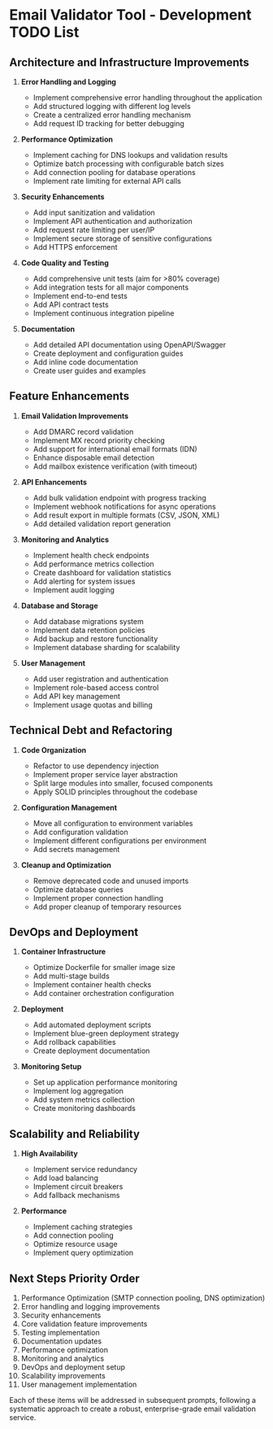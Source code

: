 # Email Validator Tool - Development TODO List

## Architecture and Infrastructure Improvements

1. **Error Handling and Logging**
   - Implement comprehensive error handling throughout the application
   - Add structured logging with different log levels
   - Create a centralized error handling mechanism
   - Add request ID tracking for better debugging

2. **Performance Optimization**
   - Implement caching for DNS lookups and validation results
   - Optimize batch processing with configurable batch sizes
   - Add connection pooling for database operations
   - Implement rate limiting for external API calls

3. **Security Enhancements**
   - Add input sanitization and validation
   - Implement API authentication and authorization
   - Add request rate limiting per user/IP
   - Implement secure storage of sensitive configurations
   - Add HTTPS enforcement

4. **Code Quality and Testing**
   - Add comprehensive unit tests (aim for >80% coverage)
   - Add integration tests for all major components
   - Implement end-to-end tests
   - Add API contract tests
   - Implement continuous integration pipeline

5. **Documentation**
   - Add detailed API documentation using OpenAPI/Swagger
   - Create deployment and configuration guides
   - Add inline code documentation
   - Create user guides and examples

## Feature Enhancements

1. **Email Validation Improvements**
   - Add DMARC record validation
   - Implement MX record priority checking
   - Add support for international email formats (IDN)
   - Enhance disposable email detection
   - Add mailbox existence verification (with timeout)

2. **API Enhancements**
   - Add bulk validation endpoint with progress tracking
   - Implement webhook notifications for async operations
   - Add result export in multiple formats (CSV, JSON, XML)
   - Add detailed validation report generation

3. **Monitoring and Analytics**
   - Implement health check endpoints
   - Add performance metrics collection
   - Create dashboard for validation statistics
   - Add alerting for system issues
   - Implement audit logging

4. **Database and Storage**
   - Add database migrations system
   - Implement data retention policies
   - Add backup and restore functionality
   - Implement database sharding for scalability

5. **User Management**
   - Add user registration and authentication
   - Implement role-based access control
   - Add API key management
   - Implement usage quotas and billing

## Technical Debt and Refactoring

1. **Code Organization**
   - Refactor to use dependency injection
   - Implement proper service layer abstraction
   - Split large modules into smaller, focused components
   - Apply SOLID principles throughout the codebase

2. **Configuration Management**
   - Move all configuration to environment variables
   - Add configuration validation
   - Implement different configurations per environment
   - Add secrets management

3. **Cleanup and Optimization**
   - Remove deprecated code and unused imports
   - Optimize database queries
   - Implement proper connection handling
   - Add proper cleanup of temporary resources

## DevOps and Deployment

1. **Container Infrastructure**
   - Optimize Dockerfile for smaller image size
   - Add multi-stage builds
   - Implement container health checks
   - Add container orchestration configuration

2. **Deployment**
   - Add automated deployment scripts
   - Implement blue-green deployment strategy
   - Add rollback capabilities
   - Create deployment documentation

3. **Monitoring Setup**
   - Set up application performance monitoring
   - Implement log aggregation
   - Add system metrics collection
   - Create monitoring dashboards

## Scalability and Reliability

1. **High Availability**
   - Implement service redundancy
   - Add load balancing
   - Implement circuit breakers
   - Add fallback mechanisms

2. **Performance**
   - Implement caching strategies
   - Add connection pooling
   - Optimize resource usage
   - Implement query optimization

## Next Steps Priority Order

1. Performance Optimization (SMTP connection pooling, DNS optimization)
2. Error handling and logging improvements
2. Security enhancements
3. Core validation feature improvements
4. Testing implementation
5. Documentation updates
6. Performance optimization
7. Monitoring and analytics
8. DevOps and deployment setup
9. Scalability improvements
10. User management implementation

Each of these items will be addressed in subsequent prompts, following a systematic approach to create a robust, enterprise-grade email validation service.